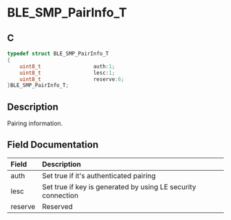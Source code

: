 # BLE_SMP_PairInfo_T

## C

```c
typedef struct BLE_SMP_PairInfo_T
{
    uint8_t                 auth:1;
    uint8_t                 lesc:1;
    uint8_t                 reserve:6;
}BLE_SMP_PairInfo_T;
```

## Description

Pairing information.


## Field Documentation

|Field|Description|
|:---|:---|
|auth|Set true if it's authenticated pairing|
|lesc|Set true if key is generated by using LE security connection|
|reserve|Reserved|

